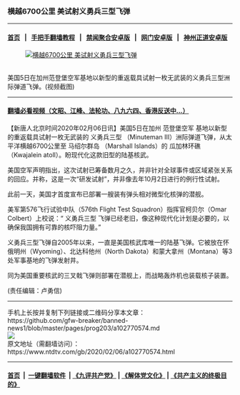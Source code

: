 ### 横越6700公里 美试射义勇兵三型飞弹
------------------------

#### [首页](https://github.com/gfw-breaker/banned-news1/blob/master/README.md) &nbsp;&nbsp;|&nbsp;&nbsp; [手把手翻墙教程](https://github.com/gfw-breaker/guides/wiki) &nbsp;&nbsp;|&nbsp;&nbsp; [禁闻聚合安卓版](https://github.com/gfw-breaker/bn-android) &nbsp;&nbsp;|&nbsp;&nbsp; [网门安卓版](https://github.com/oGate2/oGate) &nbsp;&nbsp;|&nbsp;&nbsp; [神州正道安卓版](https://github.com/SzzdOgate/update) 



<div><div class="featured_image">
 <a href="https://i.ntdtv.com/assets/uploads/2020/02/1-77.jpg" target="_blank">
  <figure>
   <img alt="横越6700公里 美试射义勇兵三型飞弹" src="https://i.ntdtv.com/assets/uploads/2020/02/1-77-800x450.jpg"/>
  </figure><br/>
 </a>
 <span class="caption">
  美国5日在加州范登堡空军基地以新型的重返载具试射一枚无武装的义勇兵三型洲际弹道飞弹。(视频截图)
 </span>
</div>
</div><hr/>

#### [翻墙必看视频（文昭、江峰、法轮功、八九六四、香港反送中...）](https://github.com/gfw-breaker/banned-news1/blob/master/pages/link3.md)

<div><div class="post_content" itemprop="articleBody">
 <p>
  【新唐人北京时间2020年02月06日讯】美国5日在加州
  <ok href="https://www.ntdtv.com/gb/范登堡空军.htm">
   范登堡空军
  </ok>
  基地以新型的重返载具试射一枚无武装的
  <ok href="https://www.ntdtv.com/gb/义勇兵三型.htm">
   义勇兵三型
  </ok>
  （Minuteman III）洲际弹道飞弹，从太平洋横越6700公里至
  <ok href="https://www.ntdtv.com/gb/马绍尔群岛.htm">
   马绍尔群岛
  </ok>
  （Marshall Islands）的
  <ok href="https://www.ntdtv.com/gb/瓜加林环礁.htm">
   瓜加林环礁
  </ok>
  （Kwajalein atoll）。盼现代化这款旧型的陆基核武。
 </p>
 <p>
  美国空军声明指出，这次试射已筹备数月之久，并非针对全球事件或区域紧张关系的回应。并称，这是一次“研发试射”，并非像去年10月2日进行的例行性试射。
 </p>
 <p>
  此前一天，美国才首度宣布已部署一艘装有弹头相对微型化核弹的潜舰。
 </p>
 <p>
  美军第576飞行试验中队（576th Flight Test Squadron）指挥官柯贝尔（Omar Colbert）上校说：“
  <ok href="https://www.ntdtv.com/gb/义勇兵三型.htm">
   义勇兵三型
  </ok>
  飞弹已经老旧，像这种现代化计划是必要的，以确保我国拥有可靠的核吓阻力量。”
 </p>
 <p>
  义勇兵三型飞弹自2005年以来，一直是美国核武库唯一的陆基飞弹。它被放在怀俄明州（Wyoming）、北达科他州（North Dakota）和蒙大拿州（Montana）等3处军事基地的飞弹发射井。
 </p>
 <p>
  同为美国重要核武的三叉戟飞弹则部署在潜舰上，而战略轰炸机也装载核子装置。
 </p>
 <div class="video_fit_container">
 </div>
 <p>
  (责任编辑：卢勇信)
 </p>
 <div class="single_ad">
 </div>
</div>
</div>
<hr/>
手机上长按并复制下列链接或二维码分享本文章：<br/>
https://github.com/gfw-breaker/banned-news1/blob/master/pages/prog203/a102770574.md <br/>
<a href='https://github.com/gfw-breaker/banned-news1/blob/master/pages/prog203/a102770574.md'><img src='https://github.com/gfw-breaker/banned-news1/blob/master/pages/prog203/a102770574.md.png'/></a> <br/>
原文地址（需翻墙访问）：https://www.ntdtv.com/gb/2020/02/06/a102770574.html


------------------------
#### [首页](https://github.com/gfw-breaker/banned-news1/blob/master/README.md) &nbsp;|&nbsp; [一键翻墙软件](https://github.com/gfw-breaker/nogfw/blob/master/README.md) &nbsp;| [《九评共产党》](https://github.com/gfw-breaker/9ping.md/blob/master/README.md#九评之一评共产党是什么) | [《解体党文化》](https://github.com/gfw-breaker/jtdwh.md/blob/master/README.md) | [《共产主义的终极目的》](https://github.com/gfw-breaker/gczydzjmd.md/blob/master/README.md)


<img src='http://gfw-breaker.win/banned-news/pages/prog203/a102770574.md' width='0px' height='0px'/>
